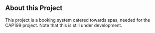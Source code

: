 ## About this Project

This project is a booking system catered towards spas, needed for the CAP199 project. Note that this is still under development.

